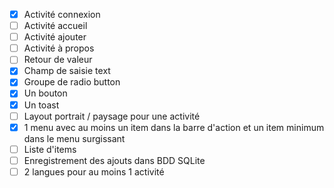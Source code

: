 - [x] Activité connexion
- [ ] Activité accueil
- [ ] Activité ajouter
- [ ] Activité à propos
- [ ] Retour de valeur
- [x] Champ de saisie text
- [x] Groupe de radio button
- [x] Un bouton
- [x] Un toast
- [ ] Layout portrait / paysage pour une activité
- [x] 1 menu avec au moins un item dans la barre d'action et un item minimum dans le menu surgissant
- [ ] Liste d'items
- [ ] Enregistrement des ajouts dans BDD SQLite
- [ ] 2 langues pour au moins 1 activité
